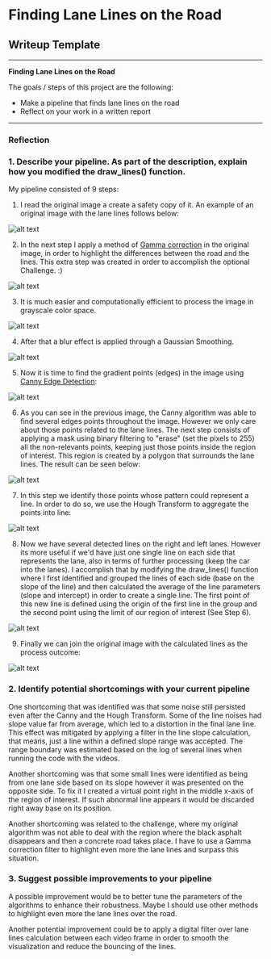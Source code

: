 # **Finding Lane Lines on the Road** 

## Writeup Template
---

**Finding Lane Lines on the Road**

The goals / steps of this project are the following:
* Make a pipeline that finds lane lines on the road
* Reflect on your work in a written report


[//]: # (Image References)

[original_image]: ./examples/original_image.jpg "Original Image"
[gamma_image]: ./examples/gamma_image.jpg "Gamma Image"
[gray_image]: ./examples/gray_image.jpg "Gray Image"
[blur_image]: ./examples/blur_image.jpg "Blur Image"
[canny_image]: ./examples/canny_image.jpg "Canny Image"
[masked_edges]: ./examples/masked_edges.jpg "Masked Image"
[lines_image]: ./examples/lines_image.jpg "Lines Image"
[line_image]: ./examples/line_image.jpg "Line Image"
[combo_image]: ./examples/combo_image.jpg "Combo Image"

---

### Reflection

### 1. Describe your pipeline. As part of the description, explain how you modified the draw_lines() function.

My pipeline consisted of 9 steps:
1. I read the original image a create a safety copy of it. An example of an original image with the lane lines follows below:

![alt text][original_image]

2. In the next step I apply a method of [Gamma correction](https://docs.opencv.org/3.4/d3/dc1/tutorial_basic_linear_transform.html) in the original image, in order to highlight the differences between the road and the lines. This extra step was created in order to accomplish the optional Challenge. :)

![alt text][gamma_image]

3. It is much easier and computationally efficient to process the image in grayscale color space.

![alt text][gray_image]

4. After that a blur effect is applied through a Gaussian Smoothing.

![alt text][blur_image]

5. Now it is time to find the gradient points (edges) in the image using [Canny Edge Detection](https://docs.opencv.org/trunk/da/d22/tutorial_py_canny.html):

![alt text][canny_image]

6. As you can see in the previous image, the Canny algorithm was able to find several edges points throughout the image. However we only care about those points related to the lane lines. The next step consists of applying a mask using binary filtering to "erase" (set the pixels to 255) all the non-relevants points, keeping just those points inside the region of interest. This region is created by a polygon that surrounds the lane lines. The result can be seen below:

![alt text][masked_edges]

7. In this step we identify those points whose pattern could represent a line. In order to do so, we use the Hough Transform to aggregate the points into line:

![alt text][lines_image]

8. Now we have several detected lines on the right and left lanes. However its more useful if we'd have just one single line on each side that represents the lane, also in terms of further processing (keep the car into the lanes). I accomplish that by modifying the draw_lines() function where I first identified and grouped the lines of each side (base on the slope of the line) and then calculated the average of the line parameters (slope and intercept) in order to create a single line. The first point of this new line is defined using the origin of the first line in the group and the second point using the limit of our region of interest (See Step 6).

![alt text][line_image]

9. Finally we can join the original image with the calculated lines as the process outcome:

![alt text][combo_image]

### 2. Identify potential shortcomings with your current pipeline

One shortcoming that was identified was that some noise still persisted even after the Canny and the Hough Transform. Some of the line noises had slope value far from average, which led to a distortion in the final lane line. This effect was mitigated by applying a filter in the line slope calculation, that means, just a line within a defined slope range was accepted. The range boundary was estimated based on the log of several lines when running the code with the videos.

Another shortcoming was that some small lines were identified as being from one lane side based on its slope however it was presented on the opposite side. To fix it I created a virtual point right in the middle x-axis of the region of interest. If such abnormal line appears it would be discarded right away base on its position.

Another shortcoming was related to the challenge, where my original algorithm was not able to deal with the region where the black asphalt disappears and then a concrete road takes place. I have to use a Gamma correction filter to highlight even more the lane lines and surpass this situation.


### 3. Suggest possible improvements to your pipeline

A possible improvement would be to better tune the parameters of the algorithms to enhance their robustness. Maybe I should use other methods to highlight even more the lane lines over the road.

Another potential improvement could be to apply a digital filter over lane lines calculation between each video frame in order to smooth the visualization and reduce the bouncing of the lines.
